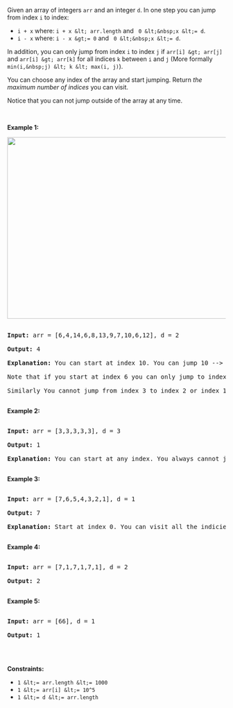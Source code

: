 Given an array of&nbsp;integers `` arr `` and an integer `` d ``. In one step you can jump from index `` i `` to index:

*   `` i + x `` where:&nbsp;`` i + x &lt; arr.length `` and ``  0 &lt;&nbsp;x &lt;= d ``.
*   `` i - x `` where:&nbsp;`` i - x &gt;= 0 `` and ``  0 &lt;&nbsp;x &lt;= d ``.

In addition, you can only jump from index `` i `` to index `` j ``&nbsp;if `` arr[i] &gt; arr[j] `` and `` arr[i] &gt; arr[k] `` for all indices `` k `` between `` i `` and `` j `` (More formally `` min(i,&nbsp;j) &lt; k &lt; max(i, j) ``).

You can choose any index of the array and start jumping. Return _the maximum number of indices_&nbsp;you can visit.

Notice that you can not jump outside of the array at any time.

&nbsp;

__Example 1:__

<img alt="" src="https://assets.leetcode.com/uploads/2020/01/23/meta-chart.jpeg" style="width: 633px; height: 419px;"/>

<pre>
<strong>Input:</strong> arr = [6,4,14,6,8,13,9,7,10,6,12], d = 2
<strong>Output:</strong> 4
<strong>Explanation:</strong> You can start at index 10. You can jump 10 --&gt; 8 --&gt; 6 --&gt; 7 as shown.
Note that if you start at index 6 you can only jump to index 7. You cannot jump to index 5 because 13 &gt; 9. You cannot jump to index 4 because index 5 is between index 4 and 6 and 13 &gt; 9.
Similarly You cannot jump from index 3 to index 2 or index 1.
</pre>

__Example 2:__

<pre>
<strong>Input:</strong> arr = [3,3,3,3,3], d = 3
<strong>Output:</strong> 1
<strong>Explanation:</strong> You can start at any index. You always cannot jump to any index.
</pre>

__Example 3:__

<pre>
<strong>Input:</strong> arr = [7,6,5,4,3,2,1], d = 1
<strong>Output:</strong> 7
<strong>Explanation:</strong> Start at index 0. You can visit all the indicies. 
</pre>

__Example 4:__

<pre>
<strong>Input:</strong> arr = [7,1,7,1,7,1], d = 2
<strong>Output:</strong> 2
</pre>

__Example 5:__

<pre>
<strong>Input:</strong> arr = [66], d = 1
<strong>Output:</strong> 1
</pre>

&nbsp;

__Constraints:__

*   `` 1 &lt;= arr.length &lt;= 1000 ``
*   `` 1 &lt;= arr[i] &lt;= 10^5 ``
*   `` 1 &lt;= d &lt;= arr.length ``